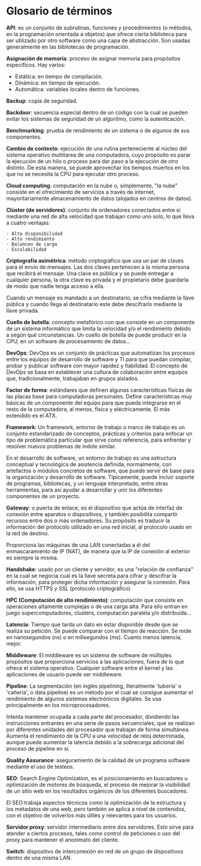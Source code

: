 # Glosario de términos

**API**: es un conjunto de subrutinas, funciones y procedimientos (o métodos, en la programación orientada a objetos) que ofrece cierta biblioteca para ser utilizado por otro software como una capa de abstracción.
Son usadas generalmente en las bibliotecas de programación.
 
**Asignación de memoria**: proceso de asignar memoria para propósitos específicos. Hay varios:

  - Estática: en tiempo de compilación.
  - Dinámica: en tiempo de ejecución.
  - Automática: variables locales dentro de funciones.		

**Backup**: copia de seguridad.

**Backdoor**: secuencia especial dentro de un código con la cual se pueden evitar los sistemas de seguridad de un algoritmo, como la autenticación.

**Benchmarking**: prueba de rendimiento de un sistema o de algunos de sus componentes.

**Cambio de contexto**: ejecución de una rutina perteneciente al núcleo del sistema operativo multitarea de una computadora, cuyo propósito es parar la ejecución de un hilo o proceso para dar paso a la ejecución de otro distinto. De esta manera, se puede aprovechar los tiempos muertos en los que no se necesita la CPU para ejecutar otro proceso.

**Cloud computing**: computación en la nube o, simplemente, "la nube" consiste en el ofrecimiento de servicios a través de internet, mayoritariamente almacenamiento de datos (alojados en centros de datos).

**Clúster (de servidores)**: conjunto de ordenadores conectados entre sí mediante una red de alta velocidad que trabajan como uno solo, lo que lleva a cuatro ventajas:

	- Alta disponibilidad
	- Alto rendimiento
	- Balanceo de carga
	- Escalabilidad

**Criptografía asimétrica**: método criptográfico que usa un par de claves para el envío de mensajes. Las dos claves pertenecen a la misma persona que recibirá el mensaje. Una clave es pública y se puede entregar a cualquier persona, la otra clave es privada y el propietario debe guardarla de modo que nadie tenga acceso a ella. 

Cuando un mensaje es mandado a un destinatario, se cifra mediante la llave pública y cuando llega al destinatario este debe descifrarlo mediante la llave privada.

**Cuello de botella**: concepto metafórico con que consiste en un componente de un sistema informático que limita la velocidad y/o el rendimiento debido a según qué circunstancias. Un cuello de botella de puede producir en la CPU, en un software de procesamiento de datos…






**DevOps**: DevOps es un conjunto de prácticas que automatizan los procesos entre los equipos de desarrollo de software y TI para que puedan compilar, probar y publicar software con mayor rapidez y fiabilidad. El concepto de DevOps se basa en establecer una cultura de colaboración entre equipos que, tradicionalmente, trabajaban en grupos aislados. 


**Factor de forma**: estándares que definen algunas características físicas de las placas base para computadoras personales. Define características muy básicas de un componente del equipo para que pueda integrarse en el resto de la computadora, al menos, física y eléctricamente. El más extendido es el ATX.

**Framework**: Un framework, entorno de trabajo o marco de trabajo es un conjunto estandarizado de conceptos, prácticas y criterios para enfocar un tipo de problemática particular que sirve como referencia, para enfrentar y resolver nuevos problemas de índole similar.

En el desarrollo de software, un entorno de trabajo es una estructura conceptual y tecnológica de asistencia definida, normalmente, con artefactos o módulos concretos de software, que puede servir de base para la organización y desarrollo de software. Típicamente, puede incluir soporte de programas, bibliotecas, y un lenguaje interpretado, entre otras herramientas, para así ayudar a desarrollar y unir los diferentes componentes de un proyecto.

**Gateway**: o puerta de enlace, es el dispositivo que actúa de interfaz de conexión entre aparatos o dispositivos, y también posibilita compartir recursos entre dos o más ordenadores.
Su propósito es traducir la información del protocolo utilizado en una red inicial, al protocolo usado en la red de destino.

Proporciona las máquinas de una LAN conectadas a él del enmascaramiento de IP (NAT), de manera que la IP de conexión al exterior es siempre la misma.

**Handshake**: usado por un cliente y servidor, es una "relación de confianza" en la cual
se negocia cual es la llave secreta para cifrar y descifrar la información, para proteger dicha
información y asegurar la conexión. Para ello, se usa HTTPS y SSL (protocolo criptográfico)

**HPC (Computación de alto rendimiento)**: computación que consiste en operaciones altamente complejas o de una carga alta. Para ello entran en juego supercomputadores, clusters, computación paralela y/o distribuida...

**Latencia**: Tiempo que tarda un dato en estar disponible desde que se realiza su petición. Se puede comparar con el tiempo de reacción. Se mide en nanosegundos (ns) o en milisegundos (ms). Cuanto menos latencia, mejor.

**Middleware**: El middleware es un sistema de software de múltiples propósitos que proporciona servicios a las aplicaciones, fuera de lo que ofrece el sistema operativo. Cualquier software entre el kernel y las aplicaciones de usuario puede ser middleware.

**Pipeline**: La segmentación (en inglés pipelining, literalmente 'tubería' o 'cañería', o data pipeline​) es un método por el cual se consigue aumentar el rendimiento de algunos sistemas electrónicos digitales. Se usa principalmente en los microprocesadores. 

Intenta mantener ocupada a cada parte del procesador, dividiendo las instrucciones entrantes en una serie de pasos secuenciales, que se realizan por diferentes unidades del procesador que trabajan de forma simultánea. Aumenta el rendimiento de la CPU a una velocidad de reloj determinada, aunque puede aumentar la latencia debido a la sobrecarga adicional del proceso de pipeline en sí. 

**Quality Assurance**: aseguramiento de la calidad de un programa software mediante el uso de testeos.

**SEO**: Search Engine Optimization, es el posicionamiento en buscadores u optimización de motores de búsqueda, el proceso de mejorar la visibilidad de un sitio web en los resultados orgánicos de los diferentes buscadores. 

El SEO trabaja aspectos técnicos como la optimización de la estructura y los metadatos de una web, pero también se aplica a nivel de contenidos, con el objetivo de volverlos más útiles y relevantes para los usuarios. 

**Servidor proxy**: servidor intermediario entre dos servidores. Esto sirve para atender a ciertos procesos, tales como control de peticiones o uso del proxy para mantener el anonimato del cliente.

**Switch**: dispositivo de interconexión en red de un grupo de dispositivos dentro de una misma LAN.
